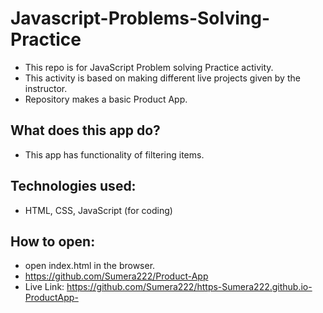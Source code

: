 # Javascript-Problems-Solving-Practice
- This repo is for JavaScript Problem solving Practice activity.
- This activity is based on making different live projects given by the instructor.
- Repository makes a basic Product App.

## What does this app do?
- This app has functionality of filtering items.

## Technologies used:
- HTML, CSS, JavaScript (for coding) 
## How to open:
- open index.html in the browser.
- https://github.com/Sumera222/Product-App
- Live Link: 
https://github.com/Sumera222/https-Sumera222.github.io-ProductApp-

